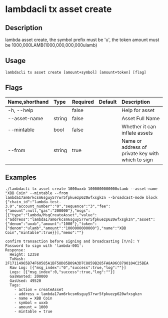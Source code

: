 # lambdacli tx asset create

## Description

lambda asset create, the symbol prefix must be 'u', the token amount must be 1000,000LAMB(1000,000,000,000ulamb)

## Usage

```
lambdacli tx asset create [amount+symbol] [amount+token] [flag]
```

## Flags

| Name,shorthand  | Type    | Required  | Default  | Description                                             |
| :-------------- | :------ | :-------- | :------- | :------------------------------------------------------ |
| -h, --help      |         |  false    |          |  Help for asset                                         |
| --asset-name    | string  |  false    |          |  Asset Full Name                                        |
| --mintable      | bool    |  false    |          |  Whether it can inflate assets                          |
| --from          | string  |  true     |          |  Name or address of private key with which to sign      |

## Examples
```$xslt
./lambdacli tx asset create 1000uxxb 1000000000000ulamb --asset-name "XBB Coin" --mintable --from lambda17am6rkcsm6sguy57rwr5fpkuezp620wfxsgkzn --broadcast-mode block
{"chain_id":"lambda-test-3.0","account_number":"0","sequence":"3","fee":{"amount":null,"gas":"200000"},"msgs":[{"type":"lambda/MsgCreateAsset","value":{"address":"lambda17am6rkcsm6sguy57rwr5fpkuezp620wfxsgkzn","asset":{"denom":"uxxb","amount":"1000"},"token":{"denom":"ulamb","amount":"1000000000000"},"name":"XBB Coin","mintable":true}}],"memo":""}

confirm transaction before signing and broadcasting [Y/n]: Y
Password to sign with 'lambda-001':
Response:
  Height: 12358
  TxHash: 2F17114965B74F60585A1BF58D85B09A3D7C8859B285FA8A96C8790104C25BEA
  Raw Log: [{"msg_index":"0","success":true,"log":""}]
  Logs: [{"msg_index":0,"success":true,"log":""}]
  GasWanted: 200000
  GasUsed: 49520
  Tags: 
    - action = createAsset
    - address = lambda17am6rkcsm6sguy57rwr5fpkuezp620wfxsgkzn
    - name = XBB Coin
    - symbol = uxxb
    - amount = 1000
    - mintable = true
```
